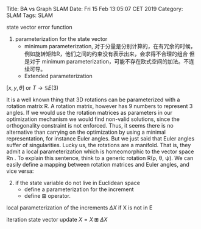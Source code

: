 Title: BA vs Graph SLAM
Date: Fri 15 Feb 13:05:07 CET 2019
Category: SLAM
Tags: SLAM

state vector
error function

1. parameterization for the state vector
	* minimum parameterization, 对于分量是分别计算的，在有冗余的时候，例如旋转矩阵R，他们之间的约束没有表示出来，会求得不合理的组合
	但是对于 minimum parameterization，可能不存在欧式空间的加法。不连续可导。
	* Extended parameterization

$[x, y, \theta]$ or $T \to \mathbb SE(3)$

It is a well known thing that 3D rotations can be parameterized with a
rotation matrix R. A rotation matrix, however has 9 numbers to represent 3 angles. If we would use
the rotation matrices as parameters in our optimization mechanism we would find non-valid solutions,
since the orthogonality constraint is not enforced. Thus, it seems there is no alternative than carrying
on the optimization by using a minimal representation, for instance Euler angles. But we just said that
Euler angles suffer of singularities. Lucky us, the rotations are a manifold. That is, they admit a local
parameterization which is homeomorphic to the vector space Rn . To explain this sentence, think to a
generic rotation R(ρ, θ, ψ). We can easily define a mapping between rotation matrices and Euler angles,
and vice versa:

2. if the state variable do not live in Euclidean space
	* define a parameterization for the increment
	* define $\boxplus$ operator.

local parameterization of the increments $\Delta X$ if X is not in E



iteration state vector update
$X = X \boxplus \Delta X$


